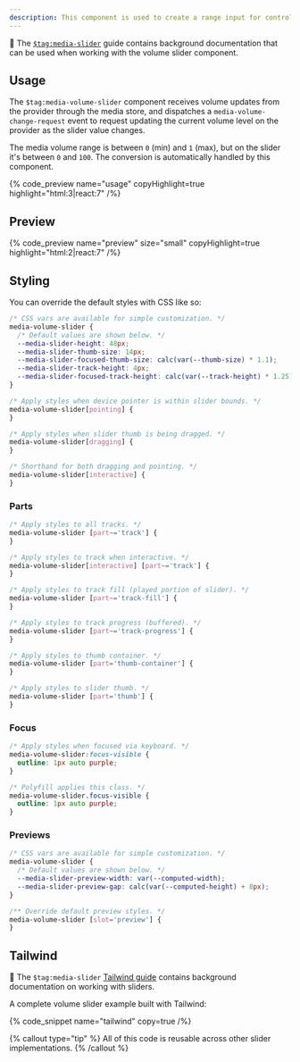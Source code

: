 ```yaml
---
description: This component is used to create a range input for controlling the volume of media.
---
```


📖 The [`$tag:media-slider`](/docs/player/components/sliders/slider) guide contains background
documentation that can be used when working with the volume slider component.

## Usage

The `$tag:media-volume-slider` component receives volume updates from the provider through the media
store, and dispatches a `media-volume-change-request` event to request updating the current volume
level on the provider as the slider value changes.

The media volume range is between `0` (min) and `1` (max), but on the slider it's between `0` and
`100`. The conversion is automatically handled by this component.

{% code_preview name="usage" copyHighlight=true highlight="html:3|react:7" /%}

## Preview

{% code_preview name="preview" size="small" copyHighlight=true highlight="html:2|react:7" /%}

## Styling

You can override the default styles with CSS like so:

```css {% copy=true %}
/* CSS vars are available for simple customization. */
media-volume-slider {
  /* Default values are shown below. */
  --media-slider-height: 48px;
  --media-slider-thumb-size: 14px;
  --media-slider-focused-thumb-size: calc(var(--thumb-size) * 1.1);
  --media-slider-track-height: 4px;
  --media-slider-focused-track-height: calc(var(--track-height) * 1.25);
}

/* Apply styles when device pointer is within slider bounds. */
media-volume-slider[pointing] {
}

/* Apply styles when slider thumb is being dragged. */
media-volume-slider[dragging] {
}

/* Shorthand for both dragging and pointing. */
media-volume-slider[interactive] {
}
```

### Parts

```css {% copy=true %}
/* Apply styles to all tracks. */
media-volume-slider [part~='track'] {
}

/* Apply styles to track when interactive. */
media-volume-slider[interactive] [part~='track'] {
}

/* Apply styles to track fill (played portion of slider). */
media-volume-slider [part~='track-fill'] {
}

/* Apply styles to track progress (buffered). */
media-volume-slider [part~='track-progress'] {
}

/* Apply styles to thumb container. */
media-volume-slider [part='thumb-container'] {
}

/* Apply styles to slider thumb. */
media-volume-slider [part='thumb'] {
}
```

### Focus

```css {% copy=true %}
/* Apply styles when focused via keyboard. */
media-volume-slider:focus-visible {
  outline: 1px auto purple;
}

/* Polyfill applies this class. */
media-volume-slider.focus-visible {
  outline: 1px auto purple;
}
```

### Previews

```css
/* CSS vars are available for simple customization. */
media-volume-slider {
  /* Default values are shown below. */
  --media-slider-preview-width: var(--computed-width);
  --media-slider-preview-gap: calc(var(--computed-height) + 8px);
}

/** Override default preview styles. */
media-volume-slider [slot='preview'] {
}
```

## Tailwind

📖 The `$tag:media-slider` [Tailwind guide](/docs/player/components/sliders/slider#tailwind)
contains background documentation on working with sliders.

A complete volume slider example built with Tailwind:

{% code_snippet name="tailwind" copy=true /%}

{% callout type="tip" %}
All of this code is reusable across other slider implementations.
{% /callout %}
